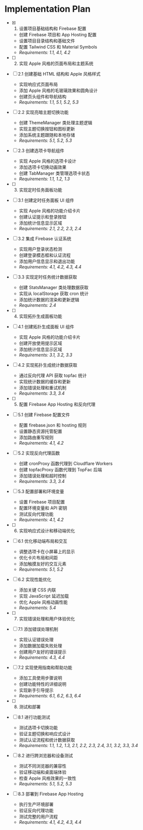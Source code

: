# Implementation Plan

- [x] 1. 设置项目基础结构和 Firebase 配置

  - 创建 Firebase 项目和 App Hosting 配置
  - 设置项目目录结构和基础文件
  - 配置 Tailwind CSS 和 Material Symbols
  - _Requirements: 1.1, 4.1, 4.2_

- [ ] 2. 实现 Apple 风格的页面布局和主题系统
- [ ] 2.1 创建基础 HTML 结构和 Apple 风格样式

  - 实现响应式页面布局
  - 添加 Apple 风格的毛玻璃效果和圆角设计
  - 创建页头组件和导航结构
  - _Requirements: 1.1, 5.1, 5.2, 5.3_

- [ ] 2.2 实现亮暗主题切换功能

  - 创建 ThemeManager 类处理主题逻辑
  - 实现主题切换按钮和图标更新
  - 添加系统主题跟随和本地存储
  - _Requirements: 5.1, 5.2, 5.3_

- [ ] 2.3 创建选项卡导航组件

  - 实现 Apple 风格的选项卡设计
  - 添加选项卡切换动画效果
  - 创建 TabManager 类管理选项卡状态
  - _Requirements: 1.1, 1.2, 1.3_

- [ ] 3. 实现定时任务面板功能
- [ ] 3.1 创建定时任务面板 UI 组件

  - 实现 Apple 风格的功能介绍卡片
  - 创建认证提示和登录按钮
  - 添加统计信息显示区域
  - _Requirements: 2.1, 2.2, 2.3, 2.4_

- [ ] 3.2 集成 Firebase 认证系统

  - 实现用户登录状态检测
  - 创建登录模态框和认证流程
  - 添加用户信息显示和退出功能
  - _Requirements: 4.1, 4.2, 4.3, 4.4_

- [ ] 3.3 实现定时任务统计数据获取

  - 创建 StatsManager 类处理数据获取
  - 实现从 localStorage 获取 cron 统计
  - 添加统计数据的渲染和更新逻辑
  - _Requirements: 2.4_

- [ ] 4. 实现拓扑生成面板功能
- [ ] 4.1 创建拓扑生成面板 UI 组件

  - 实现 Apple 风格的功能介绍卡片
  - 创建开放使用提示区域
  - 添加统计信息显示区域
  - _Requirements: 3.1, 3.2, 3.3_

- [ ] 4.2 实现拓扑生成统计数据获取

  - 通过反向代理 API 获取 topfac 统计
  - 实现统计数据的缓存和更新
  - 添加错误处理和重试机制
  - _Requirements: 3.3, 3.4_

- [ ] 5. 配置 Firebase App Hosting 和反向代理
- [ ] 5.1 创建 Firebase 配置文件

  - 配置 firebase.json 和 hosting 规则
  - 设置静态资源托管配置
  - 添加路由重写规则
  - _Requirements: 4.1, 4.2_

- [ ] 5.2 实现反向代理函数

  - 创建 cronProxy 函数代理到 Cloudflare Workers
  - 创建 topfacProxy 函数代理到 TopFac 后端
  - 添加错误处理和超时控制
  - _Requirements: 3.3, 3.4_

- [ ] 5.3 配置部署和环境变量

  - 设置 Firebase 项目配置
  - 配置环境变量和 API 密钥
  - 测试反向代理功能
  - _Requirements: 4.1, 4.2_

- [ ] 6. 实现响应式设计和移动端优化
- [ ] 6.1 优化移动端布局和交互

  - 调整选项卡在小屏幕上的显示
  - 优化卡片布局和间距
  - 添加触摸友好的交互元素
  - _Requirements: 5.1, 5.2_

- [ ] 6.2 实现性能优化

  - 添加关键 CSS 内联
  - 实现 JavaScript 延迟加载
  - 优化 Apple 风格动画性能
  - _Requirements: 5.4_

- [ ] 7. 实现错误处理和用户体验优化
- [ ] 7.1 添加错误处理机制

  - 实现认证错误处理
  - 添加数据加载失败处理
  - 创建用户友好的错误提示
  - _Requirements: 4.3, 4.4_

- [ ] 7.2 实现使用指南和帮助功能

  - 添加工具使用步骤说明
  - 创建功能特性的详细说明
  - 实现新手引导提示
  - _Requirements: 6.1, 6.2, 6.3, 6.4_

- [ ] 8. 测试和部署
- [ ] 8.1 进行功能测试

  - 测试选项卡切换功能
  - 验证主题切换和响应式设计
  - 测试认证流程和统计数据获取
  - _Requirements: 1.1, 1.2, 1.3, 2.1, 2.2, 2.3, 2.4, 3.1, 3.2, 3.3, 3.4_

- [ ] 8.2 进行跨浏览器和设备测试

  - 测试不同浏览器的兼容性
  - 验证移动端和桌面端体验
  - 检查 Apple 风格效果的一致性
  - _Requirements: 5.1, 5.2, 5.3_

- [ ] 8.3 部署到 Firebase App Hosting
  - 执行生产环境部署
  - 验证反向代理功能
  - 测试完整的用户流程
  - _Requirements: 4.1, 4.2, 4.3, 4.4_
